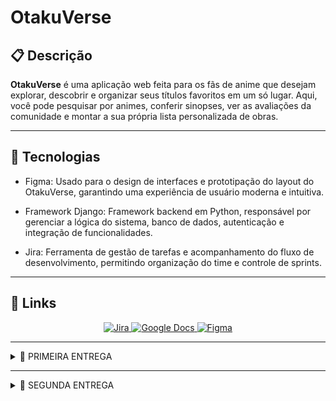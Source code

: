 # OtakuVerse

## 📋 Descrição

**OtakuVerse** é uma aplicação web feita para os fãs de anime que desejam explorar, descobrir e organizar seus títulos favoritos em um só lugar. Aqui, você pode pesquisar por animes, conferir sinopses, ver as avaliações da comunidade e montar a sua própria lista personalizada de obras.

---

## 🤖 Tecnologias

- Figma: Usado para o design de interfaces e prototipação do layout do OtakuVerse, garantindo uma experiência de usuário moderna e intuitiva.

- Framework Django: Framework backend em Python, responsável por gerenciar a lógica do sistema, banco de dados, autenticação e integração de funcionalidades.

- Jira: Ferramenta de gestão de tarefas e acompanhamento do fluxo de desenvolvimento, permitindo organização do time e controle de sprints.

---

## 🔗 Links

<div align="center">
    <a href="https://otakuverse.atlassian.net/jira/software/projects/OT/boards/1">
        <img src="https://img.shields.io/badge/Jira-0052CC?style=for-the-badge&logo=Jira&logoColor=white" alt="Jira">
    </a>
    <a href="https://docs.google.com/document/d/1Y8RcR2egMJ4rOE_O9AO1JHqaPqj51M2uxXOSbzNYWv0/edit?usp=sharing">
        <img src="https://img.shields.io/badge/Google%20Docs-4285F4?style=for-the-badge&logo=Google-Docs&logoColor=white" alt="Google Docs">
    </a>
    <a href="https://www.figma.com/design/6Q4DkRQeQO5bq2jOZrwhfO/OtakuVerse?t=B29iLpEUN9gL3O8G-1">
        <img src="https://img.shields.io/badge/Figma-4B0082?style=for-the-badge&logo=Figma&logoColor=white" alt="Figma">
    </a>
</div>

---

<details>
<summary>🚀 PRIMEIRA ENTREGA</summary>
Esta primeira focará na base do sistema, com o layout e as funcionalidades básicas sendo prototipadas e também uma introdução a prática SCRUM.

Criamos um prototipo de baixa fidelidade no [figma](https://www.figma.com/design/6Q4DkRQeQO5bq2jOZrwhfO/OtakuVerse?t=B29iLpEUN9gL3O8G-1) das histórias de usuário que colocamos em nosso sprint do jira, também criamos um [docs](https://docs.google.com/document/d/1Y8RcR2egMJ4rOE_O9AO1JHqaPqj51M2uxXOSbzNYWv0/edit?usp=sharing) para apresentar melhor as histórias com cenários de validação usando BDD.

Também foi feito um screencast apresentando nosso protótipo que está disponível no youtube através deste [link](https://youtu.be/sO74KHClKPc).

Nosso figma contem as telas de login, cadastro, listas, busca, ranking, detalhes e avaliação:
![figma](img/figmaprint.png)

O jira com nosso backlog e primeira sprint:
![backlog](img/sprintbacklog1.png)

Nosso board:
![board](img/boardprint.png)
</details>

---

<details>
<summary>🚀 SEGUNDA ENTREGA</summary>

Nessa entrega começamos a implementação real do projeto, escolhendo 3 histórias de usuário para darmos deploy.


## Histórias implementadas:

1. Eu como usuário gostaria de pesquisar animes.
   ### Cenário 1: Usuário pesquisa um anime existente;
    - Dado que estou logado no sistema e estou na página de pesquisa;
	- Quando eu digito o nome de um anime existente e clico em pesquisar;
    - Então devo ver uma lista de títulos com o nome que pesquisei.

    - Cenário 2: Pesquisa sem resultados;
        - Dado que estou logado no sistema e estou na página de pesquisa;
        - Quando eu digito um nome de um anime inexistente e clico em pesquisar;
        - Então devo ver uma mensagem indicando que nenhum resultado foi encontrado.

    - Cenário 3: Usuário pesquisa um anime com parte do título;
        - Dado que estou logado no sistema e estou na página de pesquisa;
        - Quando eu digito uma parte do título de um anime e clico em pesquisar;    
        - Então devo ver uma lista de animes cujo título contenha a parte do título que     pesquisei.

    Pesquisa com resultados:

    ![Resultados](img/pesquisacomresultados.png)

    Pesquisa sem resultados:

    ![SemResultados](img/pesquisasemresultados.png)

    Pesquisa parcial:

    ![Parcial](img/partetitulo.png)

2. Eu, como usuário, quero poder avaliar os animes que assisti.
    - Cenário 1: Usuário avalia um anime com nota;
        - Dado que estou logado no sistema e estou na página de detalhes de um anime que eu assisti;
        - Quando eu seleciono uma nota de 1 a 10;
        - Então a minha avaliação deve ser registrada e ser exibida em meu perfil;

    - Cenário 2: Usuário altera sua avaliação;
        - Dado que já avaliei um anime;
        - Quando eu seleciono uma nova nota;
        - Então a nova avaliação deve substituir a antiga e ser exibida corretamente no meu perfil;

    - Cenário 3: O usuário tenta avaliar um anime que não assistiu;
        - Dado que estou logado no sistema e estou na página de detalhes de um anime que eu não comecei;
        - Quando tento selecionar uma nota;
        - Então o sistema deve mostrar uma mensagem de que não se pode avaliar antes de assistir o anime;

    Avaliar sem ter assistido:

    ![naoassistiu](img/naoassistiu.png)

    Mostrar nota:

    ![mostrarnota](img/avaliado.png)

    Trocar nota:

    ![trocarnota](img/editou.png)

2. Eu, como usuário, quero poder salvar animes em listas personalizadas.
    - Cenário 1: Usuário adiciona ou atualiza um anime em uma lista;
	    - Dado que estou logado no sistema e estou na página de detalhes de um anime;
	    - Quando eu seleciono a opção de adicionar a lista e escolho a lista desejada;
	    - Então o anime deve aparecer na lista desejada e estar associado ao meu perfil e se o anime já estava em outra lista deve ser removido de lá;

    - Cenário 2: Usuário remove um anime de uma lista;
        - Dado que estou logado no sistema e tenho o anime em uma lista;
        - Quando eu removo o anime dessa lista;
        - Então ele não deve mais aparecer lá;

    - Cenário 3: Usuário visualiza suas listas;
        - Dado que estou logado no sistema;
        - Quando eu acesso a área “Minha Lista”;
        - Então devo ver as listas “Quero Assistir”, “Assistindo” e “Concluídos”

    Adicionar à lista:

    ![adicionar](img/adicionarlista.png)

    Página de listas:

    ![Listas](img/listaanimes.png)

    Editar ou remover da lista:

    ![RemoverouEditar](img/removereditar.png)

---

## Jira

Atualizamos o Jira com a nova sprint para gerenciar o andamento de nosso projeto e organizar nossas atividades.

Backlog:

![backlogjira](img/backlogjira2.png)

Board:

![boardjira](img/boardjira2.png)

## Screencast

Neste screencast apresentamos o OtakuVerse, destacando as funcionalidades de pesquisa de animes, sistema de avaliação e criação de listas personalizadas para organizar o que já foi assistido. Você pode acessa-lo [clicando aqui](https://youtu.be/YGVYSygkDoc).


## Bugtracker

Utilizamos o bug tracker do GitHub para registrar erros encontrados no projeto, acompanhar correções e documentar melhorias realizadas no OtakuVerse.
![bugtracker](img/issues-bugtracker.png)

- Redirecionamento incorreto nas listas:

	- Anteriormente, ao adicionar ou acessar um anime, o sistema encaminhava o usuário para a página errada, exibindo sempre o primeiro registro em vez do anime selecionado. Após a correção, o fluxo foi ajustado: agora o redirecionamento leva corretamente para a página do anime escolhido, preservando a navegação esperada.

- Duplicidade de animes no banco:

	- Havia um problema em que o código não validava se o anime já estava cadastrado, o que resultava em entradas duplicadas no banco de dados. Essa lógica foi revisada, e atualmente o sistema verifica a existência do anime antes de criar um novo registro, garantindo a integridade das informações.

- Erro após cadastro de usuário:

	- Durante os testes, foi identificado que, ao concluir o processo de cadastro, o sistema até registrava corretamente os dados no banco, mas redirecionava o usuário para uma página de erro. Esse comportamento gerava confusão, pois dava a impressão de que o cadastro não havia sido realizado.


## Relatório Pair programing
- Durante o desenvolvimento do OtakuVerse, adotamos a prática de Pair Programming como estratégia para aumentar a colaboração e a qualidade do código. Trabalhando em 		duplas, um integrante assumia o papel de driver, escrevendo o código, enquanto o outro atuava como navigator, revisando e sugerindo melhorias em tempo real. Essa 			dinâmica favoreceu a troca de conhecimento, a rápida detecção de falhas e a integração entre os membros da equipe. Para acessa-lo, [Abra o pdf](docs/pair_programming.pdf).
</details>
